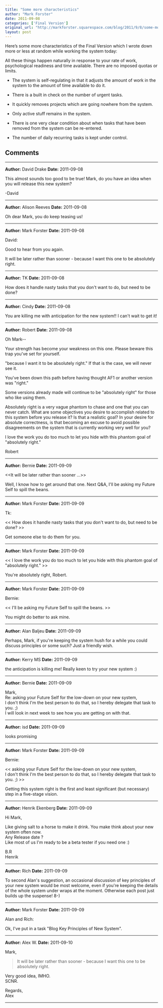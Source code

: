 ```yaml
---
title: "Some more characteristics"
author: "Mark Forster"
date: 2011-09-08
categories: ['Final Version']
original_url: "http://markforster.squarespace.com/blog/2011/9/8/some-more-characteristics.html"
layout: post
---
```


Here’s some more characteristics of the Final Version which I wrote down more or less at random while working the system today:

All these things happen naturally in response to your rate of work, psychological readiness and time available. There are no imposed quotas or limits.

- The system is self-regulating in that it adjusts the amount of work in the system to the amount of time available to do it.

- There is a built in check on the number of urgent tasks.

- It quickly removes projects which are going nowhere from the system.

- Only active stuff remains in the system.

- There is one very clear condition about when tasks that have been removed from the system can be re-entered.

- The number of daily recurring tasks is kept under control.


## Comments

---

**Author:** David Drake
**Date:** 2011-09-08

This almost sounds too good to be true! Mark, do you have an idea when you will release this new system?   
  
-David

---

**Author:** Alison Reeves
**Date:** 2011-09-08

Oh dear Mark, you do keep teasing us!

---

**Author:** Mark Forster
**Date:** 2011-09-08

David:  
  
Good to hear from you again.  
  
It will be later rather than sooner - because I want this one to be absolutely right.

---

**Author:** TK
**Date:** 2011-09-08

How does it handle nasty tasks that you don't want to do, but need to be done?

---

**Author:** Cindy
**Date:** 2011-09-08

You are killing me with anticipation for the new system!! I can't wait to get it!

---

**Author:** Robert
**Date:** 2011-09-08

Oh Mark--  
  
Your strength has become your weakness on this one. Please beware this trap you've set for yourself.  
  
"because I want it to be absolutely right." If that is the case, we will never see it.  
  
You've been down this path before having thought AF1 or another version was "right."  
  
Some versions already made will continue to be "absolutely right" for those who like using them.   
  
Absolutely right is a very vague phantom to chase and one that you can never catch. What are some objectives you desire to accomplish related to this system before you release it? Is that a realistic goal? In your desire for absolute correctness, is that becoming an excuse to avoid possible disagreements on the system that is currently working very well for you?  
  
I love the work you do too much to let you hide with this phantom goal of "absolutely right."  
  
Robert

---

**Author:** Bernie
**Date:** 2011-09-09

<<It will be later rather than sooner ...>>  
  
Well, I know how to get around that one. Next Q&A, I'll be asking my Future Self to spill the beans.

---

**Author:** Mark Forster
**Date:** 2011-09-09

Tk:  
  
<< How does it handle nasty tasks that you don't want to do, but need to be done? >>  
  
Get someone else to do them for you.

---

**Author:** Mark Forster
**Date:** 2011-09-09

<< I love the work you do too much to let you hide with this phantom goal of "absolutely right." >>  
  
You're absolutely right, Robert.

---

**Author:** Mark Forster
**Date:** 2011-09-09

Bernie:  
  
<< I'll be asking my Future Self to spill the beans. >>  
  
You might do better to ask mine.

---

**Author:** Alan Baljeu
**Date:** 2011-09-09

Perhaps, Mark, if you're keeping the system hush for a while you could discuss principles or some such? Just a friendly wish.

---

**Author:** Kerry MS
**Date:** 2011-09-09

the anticipation is killing me! Really keen to try your new system :)

---

**Author:** Bernie
**Date:** 2011-09-09

Mark,  
Re: asking your Future Self for the low-down on your new system,  
I don't think I'm the best person to do that, so I hereby delegate that task to you. ;)  
I will look in next week to see how you are getting on with that.

---

**Author:** isd
**Date:** 2011-09-09

looks promising

---

**Author:** Mark Forster
**Date:** 2011-09-09

Bernie:  
  
<< asking your Future Self for the low-down on your new system,  
I don't think I'm the best person to do that, so I hereby delegate that task to you. ;) >>  
  
Getting this system right is the first and least significant (but necessary) step in a five-stage vision.

---

**Author:** Henrik Ekenberg
**Date:** 2011-09-09

Hi Mark,  
  
Like giving salt to a horse to make it drink. You make think about your new system often now.  
Any Release date ?  
Like most of us I'm ready to be a beta tester if you need one :)  
  
B.R  
Henrik

---

**Author:** Rich
**Date:** 2011-09-09

To second Alan's suggestion, an occasional discussion of key principles of your new system would be most welcome, even if you're keeping the details of the whole system under wraps at the moment. Otherwise each post just builds up the suspense! 8-)

---

**Author:** Mark Forster
**Date:** 2011-09-09

Alan and Rich:  
  
Ok, I've put in a task "Blog Key Principles of New System".

---

**Author:** Alex W.
**Date:** 2011-09-10

Mark,   
  
> It will be later rather than sooner - because I want this one to be absolutely right.   
  
Very good idea, IMHO.   
SCNR.   
  
Regards,   
Alex

---
